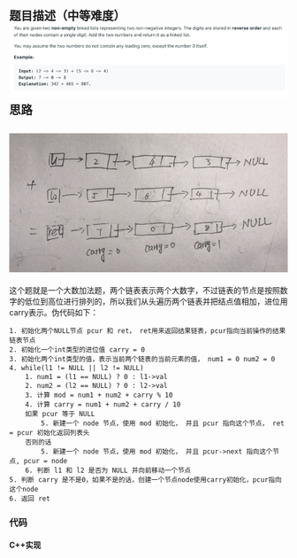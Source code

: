 ## 题目描述（中等难度）![](/assets/import.png)思路

## ![](/assets/list.png)

这个题就是一个大数加法题，两个链表表示两个大数字，不过链表的节点是按照数字的低位到高位进行排列的，所以我们从头遍历两个链表并把结点值相加，进位用carry表示。伪代码如下：

```
1. 初始化两个NULL节点 pcur 和 ret， ret用来返回结果链表，pcur指向当前操作的结果链表节点
2. 初始化一个int类型的进位值 carry = 0
3. 初始化两个int类型的值，表示当前两个链表的当前元素的值， num1 = 0 num2 = 0
4. while(l1 != NULL || l2 != NULL)
    1. num1 = (l1 == NULL) ? 0 : l1->val
    2. num2 = (l2 == NULL) ? 0 : l2->val
    3. 计算 mod = num1 + num2 + carry % 10
    4. 计算 carry = num1 + num2 + carry / 10
    如果 pcur 等于 NULL
        5. 新建一个 node 节点，使用 mod 初始化， 并且 pcur 指向这个节点， ret = pcur 初始化返回列表头
    否则的话
        5. 新建一个 node 节点，使用 mod 初始化， 并且 pcur->next 指向这个节点, pcur = node
    6. 判断 l1 和 l2 是否为 NULL 并向前移动一个节点
5. 判断 carry 是不是0，如果不是的话，创建一个节点node使用carry初始化，pcur指向这个node
6. 返回 ret
```

### 代码

#### C++实现

```

```



